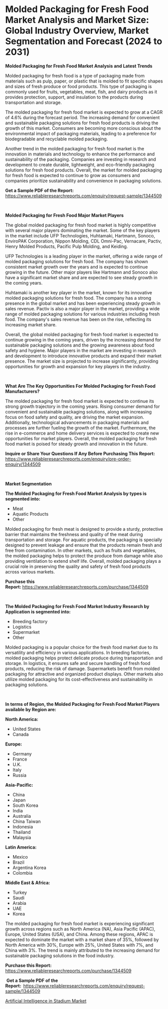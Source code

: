 <p><h1>Molded Packaging for Fresh Food Market Analysis and Market Size: Global Industry Overview, Market Segmentation and Forecast (2024 to 2031)</h1></p><p><strong>Molded Packaging for Fresh Food Market Analysis and Latest Trends</strong></p>
<p><p>Molded packaging for fresh food is a type of packaging made from materials such as pulp, paper, or plastic that is molded to fit specific shapes and sizes of fresh produce or food products. This type of packaging is commonly used for fruits, vegetables, meat, fish, and dairy products as it provides protection, support, and insulation to the products during transportation and storage.</p><p>The molded packaging for fresh food market is expected to grow at a CAGR of 4.6% during the forecast period. The increasing demand for convenient and sustainable packaging solutions for fresh food products is driving the growth of this market. Consumers are becoming more conscious about the environmental impact of packaging materials, leading to a preference for biodegradable and recyclable molded packaging.</p><p>Another trend in the molded packaging for fresh food market is the innovation in materials and technology to enhance the performance and sustainability of the packaging. Companies are investing in research and development to create durable, lightweight, and eco-friendly packaging solutions for fresh food products. Overall, the market for molded packaging for fresh food is expected to continue to grow as consumers and companies prioritize sustainability and convenience in packaging solutions.</p></p>
<p><strong>Get a Sample PDF of the Report:&nbsp;</strong> <a href="https://www.reliableresearchreports.com/enquiry/request-sample/1344509">https://www.reliableresearchreports.com/enquiry/request-sample/1344509</a></p>
<p>&nbsp;</p>
<p><strong>Molded Packaging for Fresh Food Major Market Players</strong></p>
<p><p>The global molded packaging for fresh food market is highly competitive with several major players dominating the market. Some of the key players in the market include UFP Technologies, Huhtamaki, Hartmann, Sonoco, EnviroPAK Corporation, Nippon Molding, CDL Omni-Pac, Vernacare, Pactiv, Henry Molded Products, Pacific Pulp Molding, and Keiding.</p><p>UFP Technologies is a leading player in the market, offering a wide range of molded packaging solutions for fresh food. The company has shown consistent market growth over the years and is expected to continue growing in the future. Other major players like Hartmann and Sonoco also have a significant market share and are expected to see steady growth in the coming years.</p><p>Huhtamaki is another key player in the market, known for its innovative molded packaging solutions for fresh food. The company has a strong presence in the global market and has been experiencing steady growth in sales revenue. Pactiv is also a major player in the market, providing a wide range of molded packaging solutions for various industries including fresh food. The company's sales revenue has been on the rise, reflecting its increasing market share.</p><p>Overall, the global molded packaging for fresh food market is expected to continue growing in the coming years, driven by the increasing demand for sustainable packaging solutions and the growing awareness about food safety and hygiene. Major players in the market are investing in research and development to introduce innovative products and expand their market presence. The market size is projected to increase significantly, providing opportunities for growth and expansion for key players in the industry.</p></p>
<p>&nbsp;</p>
<p><strong>What Are The Key Opportunities For Molded Packaging for Fresh Food Manufacturers?</strong></p>
<p><p>The molded packaging for fresh food market is expected to continue its strong growth trajectory in the coming years. Rising consumer demand for convenient and sustainable packaging solutions, along with increasing focus on food safety and quality, are driving the market expansion. Additionally, technological advancements in packaging materials and processes are further fueling the growth of the market. Furthermore, the rise in e-commerce and home delivery services is expected to create new opportunities for market players. Overall, the molded packaging for fresh food market is poised for steady growth and innovation in the future.</p></p>
<p><strong>Inquire or Share Your Questions If Any Before Purchasing This Report:</strong> <a href="https://www.reliableresearchreports.com/enquiry/pre-order-enquiry/1344509">https://www.reliableresearchreports.com/enquiry/pre-order-enquiry/1344509</a></p>
<p>&nbsp;</p>
<p><strong>Market Segmentation</strong></p>
<p><strong>The Molded Packaging for Fresh Food Market Analysis by types is segmented into:</strong></p>
<p><ul><li>Meat</li><li>Aquatic Products</li><li>Other</li></ul></p>
<p><p>Molded packaging for fresh meat is designed to provide a sturdy, protective barrier that maintains the freshness and quality of the meat during transportation and storage. For aquatic products, the packaging is specially designed to prevent leakage and ensure that the products remain fresh and free from contamination. In other markets, such as fruits and vegetables, the molded packaging helps to protect the produce from damage while also providing ventilation to extend shelf life. Overall, molded packaging plays a crucial role in preserving the quality and safety of fresh food products across various markets.</p></p>
<p><strong>Purchase this Report:&nbsp;</strong><a href="https://www.reliableresearchreports.com/purchase/1344509">https://www.reliableresearchreports.com/purchase/1344509</a></p>
<p>&nbsp;</p>
<p><strong>The Molded Packaging for Fresh Food Market Industry Research by Application is segmented into:</strong></p>
<p><ul><li>Breeding factory</li><li>Logistics</li><li>Supermarket</li><li>Other</li></ul></p>
<p><p>Molded packaging is a popular choice for the fresh food market due to its versatility and efficiency in various applications. In breeding factories, molded packaging helps protect delicate produce during transportation and storage. In logistics, it ensures safe and secure handling of fresh food products, reducing the risk of damage. Supermarkets benefit from molded packaging for attractive and organized product displays. Other markets also utilize molded packaging for its cost-effectiveness and sustainability in packaging solutions.</p></p>
<p>&nbsp;</p>
<p><strong>In terms of Region, the Molded Packaging for Fresh Food Market Players available by Region are:</strong></p>
<p>
    <p> <strong> North America: </strong>
        <ul>
            <li>United States</li>
            <li>Canada</li>
        </ul>
        </p> 
    <p> <strong> Europe: </strong>
        <ul>
            <li>Germany</li>
            <li>France</li>
            <li>U.K.</li>
            <li>Italy</li>
            <li>Russia</li>
        </ul>
        </p> 
    <p> <strong> Asia-Pacific: </strong>
        <ul>
            <li>China</li>
            <li>Japan</li>
            <li>South Korea</li>
            <li>India</li>
            <li>Australia</li>
            <li>China Taiwan</li>
            <li>Indonesia</li>
            <li>Thailand</li>
            <li>Malaysia</li>
        </ul>
        </p> 
    <p> <strong> Latin America: </strong>
        <ul>
            <li>Mexico</li>
            <li>Brazil</li>
            <li>Argentina Korea</li>
            <li>Colombia</li>
        </ul>
        </p> 
    <p> <strong> Middle East & Africa: </strong>
        <ul>
            <li>Turkey</li>
            <li>Saudi</li>
            <li>Arabia</li>
            <li>UAE</li>
            <li>Korea</li>
        </ul>
    </p>
    </p>
<p><p>The molded packaging for fresh food market is experiencing significant growth across regions such as North America (NA), Asia Pacific (APAC), Europe, United States (USA), and China. Among these regions, APAC is expected to dominate the market with a market share of 35%, followed by North America with 30%, Europe with 25%, United States with 7%, and China with 3%. The trend is mainly attributed to the increasing demand for sustainable packaging solutions in the food industry.</p></p>
<p><strong>Purchase this Report: </strong><a href="https://www.reliableresearchreports.com/purchase/1344509">https://www.reliableresearchreports.com/purchase/1344509</a></p>
<p>&nbsp;<strong>Get a Sample PDF of the Report:&nbsp;&nbsp;</strong><a href="https://www.reliableresearchreports.com/enquiry/request-sample/1344509">https://www.reliableresearchreports.com/enquiry/request-sample/1344509</a></p>
<p><strong></strong></p>
<p><p><a href="https://github.com/gulaimolin/Market-Research-Report-List-3/blob/main/artificial-intelligence-in-stadium-market.md">Artificial Intelligence in Stadium Market</a></p></p>